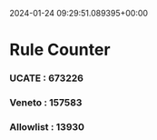 2024-01-24 09:29:51.089395+00:00
# Rule Counter 
 ### UCATE : 673226

 ### Veneto : 157583

 ### Allowlist : 13930